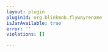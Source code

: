```yaml
---
layout: plugin
pluginId: org.blinkmob.flywayrename
isJarAvailable: true
error: ''
violations: []

---
```

